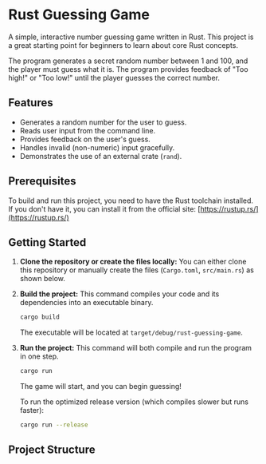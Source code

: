 # Rust Guessing Game

A simple, interactive number guessing game written in Rust. This project is a great starting point for beginners to learn about core Rust concepts.

The program generates a secret random number between 1 and 100, and the player must guess what it is. The program provides feedback of "Too high!" or "Too low!" until the player guesses the correct number.

## Features

*   Generates a random number for the user to guess.
*   Reads user input from the command line.
*   Provides feedback on the user's guess.
*   Handles invalid (non-numeric) input gracefully.
*   Demonstrates the use of an external crate (`rand`).

## Prerequisites

To build and run this project, you need to have the Rust toolchain installed. If you don't have it, you can install it from the official site: [https://rustup.rs/](https://rustup.rs/)

## Getting Started

1.  **Clone the repository or create the files locally:**
    You can either clone this repository or manually create the files (`Cargo.toml`, `src/main.rs`) as shown below.

2.  **Build the project:**
    This command compiles your code and its dependencies into an executable binary.
    ```sh
    cargo build
    ```
    The executable will be located at `target/debug/rust-guessing-game`.

3.  **Run the project:**
    This command will both compile and run the program in one step.
    ```sh
    cargo run
    ```
    The game will start, and you can begin guessing!

    To run the optimized release version (which compiles slower but runs faster):
    ```sh
    cargo run --release
    ```

## Project Structure
